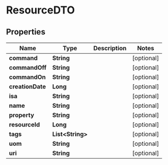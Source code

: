 
# ResourceDTO

## Properties
Name | Type | Description | Notes
------------ | ------------- | ------------- | -------------
**command** | **String** |  |  [optional]
**commandOff** | **String** |  |  [optional]
**commandOn** | **String** |  |  [optional]
**creationDate** | **Long** |  |  [optional]
**isa** | **String** |  |  [optional]
**name** | **String** |  |  [optional]
**property** | **String** |  |  [optional]
**resourceId** | **Long** |  |  [optional]
**tags** | **List&lt;String&gt;** |  |  [optional]
**uom** | **String** |  |  [optional]
**uri** | **String** |  |  [optional]




